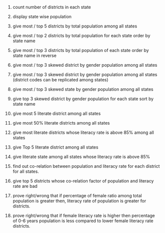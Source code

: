 1. count number of districts in each state  

2. display state wise population

3. give most / top 5 districts by total population among all states
4. give most / top 2 districts by total population for each state order by state name 
5. give most / top 3 districts by total population of each state order by state name in reverse

6. give most / top 3 skewed district by gender population among all states 
7. give most / top 3 skewed district by gender population among all states (district codes can be replicated among states)
8. give most / top 3 skewed state by gender population among all states
9. give top 3 skewed district by gender population for each state sort by state name


10. give most 5 literate district among all states
11. give most 50% literate districts among all states
12. give most literate districts whose literacy rate is above 85% among all states

13. give Top 5 literate district among all states
14. give literate state among all states whose literacy rate is above 85%

15. find out co-relation between population and literacy rate for each district for all states.
16. give top 5 districts whose co-relation factor of population and literacy rate are bad

17. prove right/wrong that if percentage of female ratio among total population is greater then, literacy rate of population is greater for districts.
18. prove right/wrong that if female literacy rate is higher then percentage of 0-6 years population is less compared to lower female literacy rate districts.
